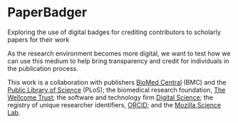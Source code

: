 PaperBadger
===========

Exploring the use of digital badges for crediting contributors to scholarly papers for their work

As the research environment becomes more digital, we want to test how we can use this medium to help bring transparency and credit for individuals in the publication process. 

This work is a collaboration with publishers [BioMed Central](http://www.biomedcentral.com/) (BMC) and the [Public Library of Science](http://www.plos.org/) (PLoS); the biomedical research foundation, [The Wellcome Trust](http://www.wellcome.ac.uk/); the software and technology firm [Digital Science](http://www.digital-science.com/); the registry of unique researcher identifiers, [ORCID](http://orcid.org/); and the [Mozilla Science Lab](http://mozillascience.org/).

